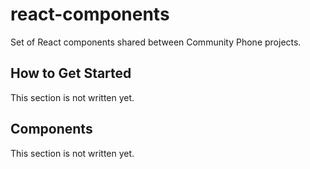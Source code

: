 # react-components

Set of React components shared between Community Phone projects.

## How to Get Started

This section is not written yet.

## Components

This section is not written yet.
